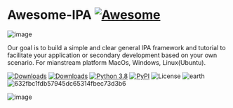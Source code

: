 # Awesome-IPA [![Awesome](https://cdn.rawgit.com/sindresorhus/awesome/d7305f38d29fed78fa85652e3a63e154dd8e8829/media/badge.svg)](https://github.com/sindresorhus/awesome)





![image](https://github.com/Zero-coder/IPA-is-all-you-need/assets/54145971/d13c1e70-aacc-402a-979b-154e643adad3)


Our goal is to build a simple and clear general IPA framework and tutorial to facilitate your application or secondary development based on your own scenario. For mianstream platform MacOs, Windows, Linux(Ubuntu).



[![Downloads](https://static.pepy.tech/badge/fingpt)](https://pepy.tech/project/fingpt)
[![Downloads](https://static.pepy.tech/badge/fingpt/week)](https://pepy.tech/project/fingpt)
[![Python 3.8](https://img.shields.io/badge/python-3.6-blue.svg)](https://www.python.org/downloads/release/python-360/)
[![PyPI](https://img.shields.io/pypi/v/fingpt.svg)](https://pypi.org/project/fingpt/)
![License](https://img.shields.io/github/license/AI4Finance-Foundation/fingpt.svg?color=brightgreen)
![earth](https://github.com/Zero-coder/IPA-is-all-you-need/assets/54145971/9d640067-a3f3-43cc-9215-a328bb2b541f)
![632fbc1fdb57945dc65314fbec73d3b6](https://github.com/Zero-coder/IPA-is-all-you-need/assets/54145971/978a37e1-8131-421f-bc07-97665e519f7f)


![image](https://github.com/Zero-coder/IPA-is-all-you-need/assets/54145971/4970be72-f37b-4594-b54a-b239d46930d0)
